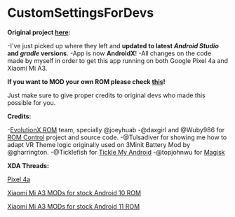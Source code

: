 # CustomSettingsForDevs

**Original project [here](https://forum.xda-developers.com/t/app-code-project-5-0-rom-control-app-for-devs.3146567/):**


-I've just picked up where they left and **updated to latest _Android Studio_ and _gradle_ versions**.
-App is now **AndroidX**!
-All changes on the code made by myself in order to get this app running on both Google Pixel 4a and Xiaomi Mi A3.



**If you want to MOD your own ROM please check [this](https://github.com/ElTifo/CustomSettingsForDevs/tree/Pixel4a/app/src/mods)!**


Just make sure to give proper credits to original devs who made this possible for you.



**Credits:**


-[EvolutionX ROM](https://github.com/Evolution-X) team, specially @joeyhuab
-@daxgirl and @Wuby986 for [ROM Control](https://forum.xda-developers.com/t/app-code-project-5-0-rom-control-app-for-devs.3146567/) project and source code.
-@Tulsadiver for showing me how to adapt VR Theme logic originally used on 3Minit Battery Mod by @gharrington.
-@Ticklefish for [Tickle My Android](https://forum.xda-developers.com/t/tool-tickle-my-android-decompile-recompile-with-ease.1633333/)
-@topjohnwu for [Magisk](https://forum.xda-developers.com/t/magisk-the-magic-mask-for-android.3473445/)



**XDA Threads:**


[Pixel 4a](https://forum.xda-developers.com/t/addon-features-for-pixel-4-devices-and-exclusive-features-for-pixel-4a.4215069/)


[Xiaomi Mi A3 MODs for stock Android 10 ROM](https://forum.xda-developers.com/t/mod-app-root-magisk-mia3-mods-for-stock-android-10-rom.4193461/)


[Xiaomi Mi A3 MODs for stock Android 11 ROM](https://forum.xda-developers.com/t/theme-root-magisk-android-11-pixel-theme-for-aosp-roms-and-mods-for-stock-rom.4181849/)

